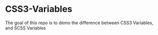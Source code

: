 # CSS3-Variables
The goal of this repo is to demo the difference between CSS3 Variables, and SCSS Variables
